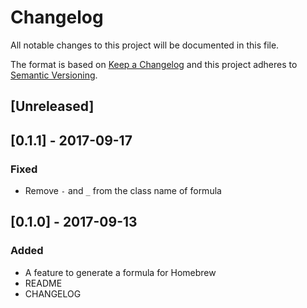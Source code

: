 # Changelog
All notable changes to this project will be documented in this file.

The format is based on [Keep a Changelog](http://keepachangelog.com/en/1.0.0/)
and this project adheres to [Semantic Versioning](http://semver.org/spec/v2.0.0.html).

## [Unreleased]

## [0.1.1] - 2017-09-17
### Fixed
* Remove `-` and `_` from the class name of formula

## [0.1.0] - 2017-09-13
### Added
* A feature to generate a formula for Homebrew
* README
* CHANGELOG
